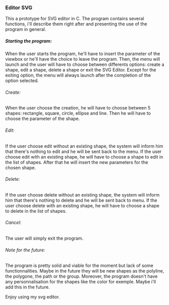 ### Editor SVG 

This a prototype for SVG editor in C. The program contains several functions, i'll describe them right after and presenting the use of the program in general.

##### Starting the program:

When the user starts the program, he'll have to insert the parameter of the viewbox or he'll have the choice to leave the program.
Then, the menu will launch and the user will have to choose between differents options: create a shape, edit a shape, delete a shape or exit the SVG Editor.
Except for the exiting option, the menu will always launch after the completion of the option selected.

###### Create:

When the user choose the creation, he will have to choose between 5 shapes: rectangle, square, circle, ellipse and line.
Then he will have to choose the parameter of the shape.

###### Edit:

If the user choose edit without an existing shape, the system will inform him that there's nothing to edit and he will be sent back to the menu.
If the user choose edit with an existing shape, he will have to choose a shape to edit in the list of shapes. After that he will insert the new parameters for the chosen shape.

###### Delete:

If the user choose delete without an existing shape, the system will inform him that there's nothing to delete and he will be sent back to menu.
If the user choose delete with an existing shape, he will have to choose a shape to delete in the list of shapes.

###### Cancel:

The user will simply exit the program.

###### Note for the future:

The program is pretty solid and viable for the moment but lack of some functionnalities. Maybe in the future they will be new shapes as the polyline, the polygone, the path or the group. Moreover, the program doesn't have any personnalisation for the shapes like the color for exemple. Maybe i'll add this in the future.

Enjoy using my svg editor.
